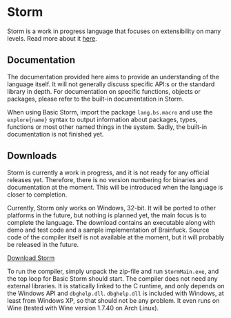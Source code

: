 Storm
========

Storm is a work in progress language that focuses on extensibility on many levels. Read more about
it [here](md://Storm/).

Documentation
--------------

The documentation provided here aims to provide an understanding of the language itself. It will not
generally discuss specific API:s or the standard library in depth. For documentation on specific
functions, objects or packages, please refer to the built-in documentation in Storm.

When using Basic Storm, import the package `lang.bs.macro` and use the `explore{name}` syntax to
output information about packages, types, functions or most other named things in the system. Sadly,
the built-in documentation is not finished yet.

Downloads
----------

Storm is currently a work in progress, and it is not ready for any official releases yet. Therefore,
there is no version numbering for binaries and documentation at the moment. This will be introduced
when the language is closer to completion.

Currently, Storm only works on Windows, 32-bit. It will be ported to other platforms in the future,
but nothing is planned yet, the main focus is to complete the language. The download contains an
executable along with demo and test code and a sample implementation of Brainfuck. Source code of
the compiler itself is not available at the moment, but it will probably be released in the future.

[Download Storm](storm.zip)

To run the compiler, simply unpack the zip-file and run `StormMain.exe`, and the top loop for Basic
Storm should start. The compiler does not need any external libraries. It is statically linked to
the C runtime, and only depends on the Windows API and `dbghelp.dll`. `dbghelp.dll` is included with
Windows, at least from Windows XP, so that should not be any problem. It even runs on Wine (tested
with Wine version 1.7.40 on Arch Linux).
